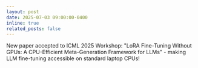 ```yaml
---
layout: post
date: 2025-07-03 09:00:00-0400
inline: true
related_posts: false
---
```


New paper accepted to ICML 2025 Workshop: "LoRA Fine-Tuning Without GPUs: A CPU-Efficient Meta-Generation Framework for LLMs" - making LLM fine-tuning accessible on standard laptop CPUs!
